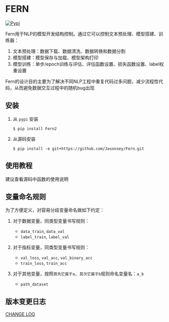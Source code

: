 # FERN

[![Pypi](https://github.com/Jasonsey/Fern/actions/workflows/pypi.yml/badge.svg)](https://github.com/Jasonsey/Fern/actions/workflows/pypi.yml)

Fern用于NLP的模型开发结构控制。通过它可以控制文本预处理、模型搭建、训练器：

1. 文本预处理：数据下载、数据清洗、数据转换和数据分割
2. 模型搭建：模型保存与加载、模型架构打印
3. 模型训练：单步/epoch训练与评估、评估函数设置、损失函数设置、label权重设置

Fern的设计目的主要为了解决不同NLP工程中重复代码过多问题，减少流程性代码，从而避免数据交互过程中的随机bug出现

## 安装

1. 从 `pypi` 安装

   ```shell
   $ pip install Fern2
   ```

2. 从源码安装

   ```shell
   $ pip install -e git+https://github.com/Jasonsey/Fern.git
   ```

## 使用教程

建议查看源码中函数的使用说明

## 变量命名规则

为了方便定义，对容易分歧变量命名做如下约定：

1. 对于数据变量，同类型变量书写规则：
   - `data_train`, `data_val`
   - `label_train`, `label_val`
   
2. 对于指标变量，同类型变量书写规则：
    - `val_loss`, `val_acc`, `val_binary_acc`
    - `train_loss`, `train_acc`

3. 对于其他变量，按照`首先它属于a, 其次它属于b`规则命名变量名：`a_b`
  
    - `path_dataset`

## 版本变更日志

[CHANGE LOG](./CHANGELOG.md)
